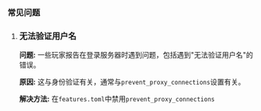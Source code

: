 ### 常见问题

1. ### 无法验证用户名

    **问题:** 一些玩家报告在登录服务器时遇到问题，包括遇到"无法验证用户名"的错误。

    **原因:** 这与身份验证有关，通常与`prevent_proxy_connections`设置有关。

    **解决方法:** 在`features.toml`中禁用`prevent_proxy_connections`
